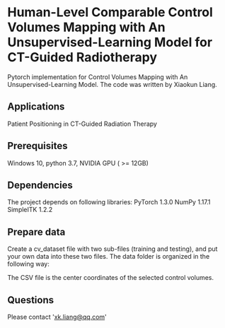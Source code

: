 # Human-Level Comparable Control Volumes Mapping with An Unsupervised-Learning Model for CT-Guided Radiotherapy

Pytorch implementation for Control Volumes Mapping with An Unsupervised-Learning Model.
The code was written by Xiaokun Liang.

## Applications
Patient Positioning in CT-Guided Radiation Therapy

## Prerequisites
Windows 10, python 3.7, NVIDIA GPU ( >= 12GB)

## Dependencies
The project depends on following libraries:
PyTorch 1.3.0
NumPy 1.17.1
SimpleITK 1.2.2

## Prepare data
Create a cv_dataset file with two sub-files (training and testing), and put your own data into these two files. The data folder is organized in the following way:


The CSV file is the center coordinates of the selected control volumes.

## Questions
Please contact 'xk.liang@qq.com'

